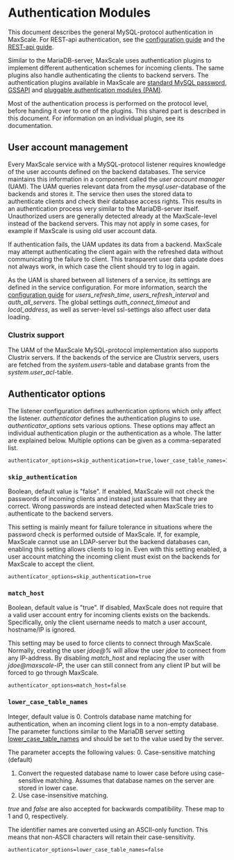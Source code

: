 # Authentication Modules

This document describes the general MySQL-protocol authentication in MaxScale.
For REST-api authentication, see the
[configuration guide](../Getting-Started/Configuration-Guide.md) and the
[REST-api guide](../REST-API/API.md).

Similar to the MariaDB-server, MaxScale uses authentication plugins to implement
different authentication schemes for incoming clients. The same plugins also
handle authenticating the clients to backend servers. The authentication plugins
available in MaxScale are
[standard MySQL password](MySQL-Authenticator.md),
[GSSAPI](GSSAPI-Authenticator.md) and
[pluggable authentication modules (PAM)](PAM-Authenticator.md).

Most of the authentication process is performed on the protocol level, before
handing it over to one of the plugins. This shared part is described in this
document. For information on an individual plugin, see its documentation.

## User account management

Every MaxScale service with a MySQL-protocol listener requires knowledge of the
user accounts defined on the backend databases. The service maintains this
information in a component called the *user account manager* (UAM). The UAM
queries relevant data from the *mysql.user*-database of the backends and stores
it. The service then uses the stored data to authenticate clients and check
their database access rights. This results in an authentication process very
similar to the MariaDB-server itself. Unauthorized users are generally detected
already at the MaxScale-level instead of the backend servers. This may not apply
in some cases, for example if MaxScale is using old user account data.

If authentication fails, the UAM updates its data from a backend. MaxScale may
attempt authenticating the client again with the refreshed data without
communicating the failure to client. This transparent user data update does not
always work, in which case the client should try to log in again.

As the UAM is shared between all listeners of a service, its settings are
defined in the service configuration. For more information, search the
[configuration guide](../Getting-Started/Configuration-Guide.md)
for *users_refresh_time*, *users_refresh_interval* and
*auth_all_servers*. The global settings *auth_connect_timeout* and
*local_address*, as well as server-level ssl-settings also affect user data
loading.

### Clustrix support

The UAM of the MaxScale MySQL-protocol implementation also supports Clustrix
servers. If the backends of the service are Clustrix servers, users are fetched
from the *system.users*-table and database grants from the
*system.user_acl*-table.

## Authenticator options

The listener configuration defines authentication options which only affect the
listener. *authenticator* defines the authentication plugins to use.
*authenticator_options* sets various options. These options may affect an
individual authentication plugin or the authentication as a whole. The latter
are explained below. Multiple options can be given as a comma-separated list.

```
authenticator_options=skip_authentication=true,lower_case_table_names=1
```

### `skip_authentication`

Boolean, default value is "false". If enabled, MaxScale will not check the
passwords of incoming clients and instead just assumes that they are correct.
Wrong passwords are instead detected when MaxScale tries to authenticate to the
backend servers.

This setting is mainly meant for failure tolerance in situations where the
password check is performed outside of MaxScale. If, for example, MaxScale
cannot use an LDAP-server but the backend databases can, enabling this setting
allows clients to log in. Even with this setting enabled, a user account
matching the incoming client must exist on the backends for MaxScale to accept
the client.

```
authenticator_options=skip_authentication=true
```

### `match_host`

Boolean, default value is "true". If disabled, MaxScale does not require that a
valid user account entry for incoming clients exists on the backends.
Specifically, only the client username needs to match a user account,
hostname/IP is ignored.

This setting may be used to force clients to connect through MaxScale. Normally,
creating the user *jdoe@%* will allow the user *jdoe* to connect from any
IP-address. By disabling *match_host* and replacing the user with
*jdoe@maxscale-IP*, the user can still connect from any client IP but will be
forced to go through MaxScale.

```
authenticator_options=match_host=false
```

### `lower_case_table_names`

Integer, default value is 0. Controls database name matching for authentication,
when an incoming client logs in to a non-empty database. The parameter functions
similar to the MariaDB server setting
[lower_case_table_names](https://mariadb.com/kb/en/library/server-system-variables/#lower_case_table_names)
and should be set to the value used by the server.

The parameter accepts the following values:
0. Case-sensitive matching (default)
1. Convert the requested database name to lower case before using case-sensitive
matching. Assumes that database names on the server are stored in lower case.
2. Use case-insensitive matching.

*true* and *false* are also accepted for backwards compatibility. These map to 1
and 0, respectively.

The identifier names are converted using an ASCII-only function. This means that
non-ASCII characters will retain their case-sensitivity.

```
authenticator_options=lower_case_table_names=false
```
